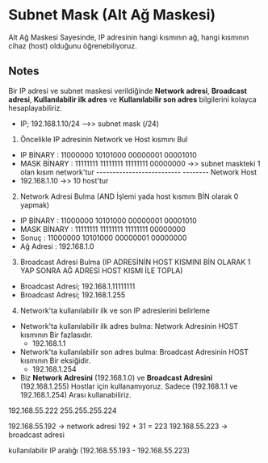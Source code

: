 # Subnet Mask (Alt Ağ Maskesi)
Alt Ağ Maskesi Sayesinde, IP adresinin hangi kısmının ağ, hangi kısmının cihaz (host) olduğunu öğrenebiliyoruz.


## Notes
Bir IP adresi ve subnet maskesi verildiğinde **Network adresi**, **Broadcast adresi**, **Kullanılabilir ilk adres** ve **Kullanılabilir son adres** bilgilerini kolayca hesaplayabiliriz.

- IP; 192.168.1.10/24   -->> subnet mask (/24)

1. Öncelikle IP adresinin Network ve Host kısmını Bul
- IP BİNARY   : 11000000 10101000 00000001 00001010 
- MASK BİNARY : 11111111 11111111 11111111 00000000     ->> subnet maskteki 1 olan kısım network'tur
                -------------------------- --------
                    Network                  Host
- 192.168.1.10  ->> 10 host'tur


2. Network Adresi Bulma (AND İşlemi yada host kısmını BİN olarak 0 yapmak)
- IP BİNARY   : 11000000 10101000 00000001 00001010 
- MASK BİNARY : 11111111 11111111 11111111 00000000
- Sonuç       : 11000000 10101000 00000001 00000000
- Ağ Adresi   : 192.168.1.0


3. Broadcast Adresi Bulma (IP ADRESİNİN HOST KISMINI BİN OLARAK 1 YAP SONRA AĞ ADRESİ HOST KISMI İLE TOPLA)
- Broadcast Adresi; 192.168.1.11111111
- Broadcast Adresi; 192.168.1.255


4. Network'ta kullanılabilir ilk ve son IP adreslerini belirleme
- Network'ta kullanılabilir ilk adres bulma: Network Adresinin HOST kısmının Bir fazlasıdır.
    - 192.168.1.1
- Network'ta kullanılabilir son adres bulma: Broadcast Adresinin HOST kısmının Bir eksiğidir.
    - 192.168.1.254
- Biz **Network Adresini** (192.168.1.0) ve **Broadcast Adresini** (192.168.1.255) Hostlar için kullanamıyoruz. Sadece (192.168.1.1 ve 192.168.1.254) Arası kullanabiliriz.




192.168.55.222 
255.255.255.224

192.168.55.192 -> network adresi
192 + 31 = 223
192.168.55.223 -> broadcast adresi

kullanılabilir IP aralığı (192.168.55.193 - 192.168.55.223)
